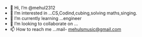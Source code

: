 - 👋 Hi, I’m @mehul2312
- 👀 I’m interested in ...CS,Codind,cubing,solving maths,singing.
- 🌱 I’m currently learning ...engineer
- 💞️ I’m looking to collaborate on ...
- 📫 How to reach me ...mail- mehulsmusic@gmail.com

<!---
mehul2312/mehul2312 is a ✨ special ✨ repository because its `README.md` (this file) appears on your GitHub profile.
You can click the Preview link to take a look at your changes.
--->

